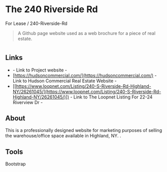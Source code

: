 
# The 240 Riverside Rd
 For Lease / 240-Riverside-Rd

> A Github page website used as a web brochure for a piece of real estate.
#

## Links

- [](https://hudson-commercial.github.io/240-Riverside-Rd) - Link to Project website - 
- [https://hudsoncommercial.com/](https://hudsoncommercial.com/) - Link to Hudson Commercial Real Estate Website - 
- [[https://www.loopnet.com/Listing/240-S-Riverside-Rd-Highland-NY/26261045/](https://www.loopnet.com/Listing/240-S-Riverside-Rd-Highland-NY/26261045/)]) - Link to The Loopnet Listing For 22-24 Riverview Dr - 


## About

This is a professionally designed website for marketing purposes of selling the warehouse/office space available in Highland, NY.
.

## Tools





Bootstrap
